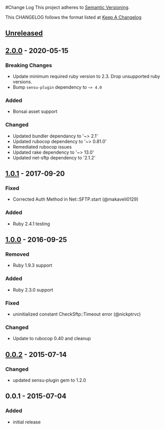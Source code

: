 #Change Log
This project adheres to [Semantic Versioning](http://semver.org/).

This CHANGELOG follows the format listed at [Keep A Changelog](http://keepachangelog.com/)

## [Unreleased]

## [2.0.0] - 2020-05-15
### Breaking Changes
- Update minimum required ruby version to 2.3. Drop unsupported ruby versions.
- Bump `sensu-plugin` dependency to `~> 4.0`

### Added
- Bonsai asset support
### Changed
- Updated bundler dependancy to '~> 2.1'
- Updated rubocop dependency to '~> 0.81.0'
- Remediated rubocop issues
- Updated rake dependency to '~> 13.0'
- Updated net-sftp dependency to '2.1.2'

## [1.0.1] - 2017-09-20
### Fixed
- Corrected Auth Method in Net::SFTP.start (@makaveli0129)

### Added
- Ruby 2.4.1 testing

## [1.0.0] - 2016-09-25
### Removed
- Ruby 1.9.3 support

### Added
- Ruby 2.3.0 support

### Fixed
- uninitialized constant CheckSftp::Timeout error (@nickptrvc)

### Changed
- Update to rubocop 0.40 and cleanup

## [0.0.2] - 2015-07-14
### Changed
- updated sensu-plugin gem to 1.2.0

## 0.0.1 - 2015-07-04
### Added
- initial release

[Unreleased]: https://github.com/sensu-plugins/sensu-plugins-sftp/compare/2.0.0...HEAD
[2.0.0]: https://github.com/sensu-plugins/sensu-plugins-sftp/compare/1.0.1...2.0.0
[1.0.1]: https://github.com/sensu-plugins/sensu-plugins-sftp/compare/1.0.0...1.0.1
[1.0.0]: https://github.com/sensu-plugins/sensu-plugins-sftp/compare/0.0.2...1.0.0
[0.0.2]: https://github.com/sensu-plugins/sensu-plugins-sftp/compare/0.0.1...0.0.2
